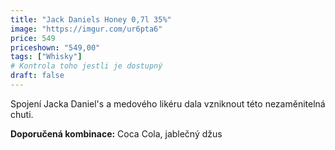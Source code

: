 ```yaml
---
title: "Jack Daniels Honey 0,7l 35%"
image: "https://imgur.com/ur6pta6"
price: 549
priceshown: "549,00"
tags: ["Whisky"]
# Kontrola toho jestli je dostupný
draft: false
---
```


Spojení Jacka Daniel's a medového likéru dala vzniknout této nezaměnitelná chuti.

**Doporučená kombinace:** Coca Cola, jablečný džus
